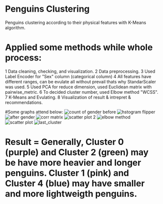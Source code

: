 # Penguins Clustering 
Penguins clustering according to their physical features with K-Means algorithm.

# Applied some methods while whole process:
1 Data cleaning, checking, and visualization.
2 Data preprocessing.
3 Used Label Encoder for "Sex" column (categorical column)
4 All features have different ranges, can be evulate all without prevail thats why StandarScaler was used.
5 Used PCA for reduce dimension, used Euclidean matrix with pairwise_metric.
6 To decided cluster number, used Elbow method "WCSS".
7 K-Means and Evulating.
8 Visualization of result & intrepret & recommendations.


#Some graphs attend below:
![count of gender before](https://github.com/user-attachments/assets/494cea84-04e2-4469-92ef-fe3778ed63c7)
![hstogram flipper](https://github.com/user-attachments/assets/6c45f7e0-3c8f-4920-a1d4-16d30314c308)
![after gender](https://github.com/user-attachments/assets/8d08339b-7ab2-4d99-acd6-b3d97a160b2e)
![corr matrix](https://github.com/user-attachments/assets/b9fc5ef5-03ad-4366-ab90-06bebbddc51c)
![scatter plot 2](https://github.com/user-attachments/assets/5c4d00fb-a6bf-49f0-9cd6-577507985e6d)
![elbow method](https://github.com/user-attachments/assets/f0fdf383-423e-4fcb-a10f-7b2c6571c22d)
![scatter plot ](https://github.com/user-attachments/assets/730530e8-9d7e-4629-a84b-8f16d26dc18b)
![last_cluster](https://github.com/user-attachments/assets/f9c5b3b1-f540-4150-9100-5fa50b00bbeb)

# Result = Generally, Cluster 0 (purple) and Cluster 2 (green) may be have more heavier and longer penguins. Cluster 1 (pink) and Cluster 4 (blue) may have smaller and more lightweigth penguins.
